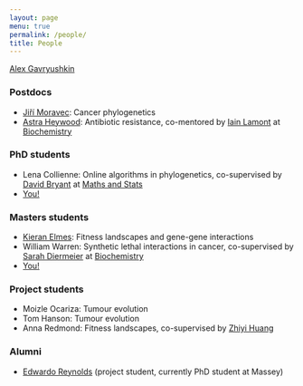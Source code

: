 ```yaml
---
layout: page
menu: true
permalink: /people/
title: People
---
```


[Alex Gavryushkin](/alex/)


### Postdocs

- [Jiří Moravec](https://www.linkedin.com/in/ji%C5%99%C3%AD-moravec-2a104815b/): Cancer phylogenetics
- [Astra Heywood](https://www.linkedin.com/in/astra-heywood-a43229163/): Antibiotic resistance, co-mentored by [Iain Lamont](https://www.otago.ac.nz/biochemistry/people/profile/index.html?id=41) at [Biochemistry](https://www.otago.ac.nz/biochemistry/index.html)


### PhD students

- Lena Collienne: Online algorithms in phylogenetics, co-supervised by [David Bryant](http://www.maths.otago.ac.nz/~dbryant/) at [Maths and Stats](http://www.maths.otago.ac.nz/)
- [You!](/opportunities/)


### Masters students

- [Kieran Elmes](/kieran/): Fitness landscapes and gene-gene interactions
- William Warren: Synthetic lethal interactions in cancer, co-supervised by [Sarah Diermeier](https://www.otago.ac.nz/biochemistry/people/profile/index.html?id=2797) at [Biochemistry](https://www.otago.ac.nz/biochemistry/index.html)
- [You!](/opportunities/)


### Project students

- Moizle Ocariza: Tumour evolution
- Tom Hanson: Tumour evolution
- Anna Redmond: Fitness landscapes, co-supervised by [Zhiyi Huang](https://www.otago.ac.nz/computer-science/people/otago675737.html)


### Alumni

-  [Edwardo Reynolds](https://nz.linkedin.com/in/edwardo-reynolds) (project student, currently PhD student at Massey)
